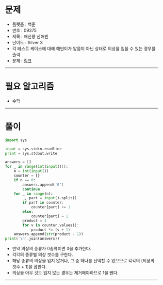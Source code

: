 # 문제
- 플랫폼 : 백준
- 번호 : 09375
- 제목 : 패션왕 신해빈
- 난이도 : Silver 3
- 각 테스트 케이스에 대해 해빈이가 알몸이 아닌 상태로 의상을 입을 수 있는 경우를 출력
- 문제 : <a href="https://www.acmicpc.net/problem/9375" target="_blank">링크</a>

---

# 필요 알고리즘
- 수학

---

# 풀이
```python
import sys

input = sys.stdin.readline
print = sys.stdout.write

answers = []
for _ in range(int(input())):
    n = int(input())
    counter = {}
    if n == 0:
        answers.append('0')
        continue
    for _ in range(n):
        _, part = input().split()
        if part in counter:
            counter[part] += 1
        else:
            counter[part] = 1
        product = 1
        for v in counter.values():
            product *= (v + 1)
    answers.append(str(product - 1))
print('\n'.join(answers))
```
- 만약 의상의 종류가 0종류이면 0을 추가한다.
- 각각의 종류별 의상 갯수를 구한다.
- 해당 종류의 의상을 입지 않거나, 그 중 하나를 선택할 수 있으므로 각각의 (의상의 갯수 + 1)을 곱한다.
- 의상을 아무 것도 입지 않는 경우는 제거해야하므로 1을 뺀다.

---

